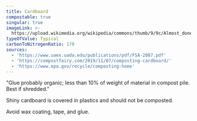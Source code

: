 ```yaml
---
title: Cardboard
compostable: true
singular: true
imageLink: >-
  https://upload.wikimedia.org/wikipedia/commons/thumb/9/9c/Almost_done_%289046914035%29.jpg/512px-Almost_done_%289046914035%29.jpg
typeOfValue: Typical
carbonToNitrogenRatio: 170
sources:
  - 'https://www.uaex.uada.edu/publications/pdf/FSA-2087.pdf'
  - 'https://compostfairy.com/2019/11/07/composting-cardboard/'
  - 'https://www.epa.gov/recycle/composting-home'
---
```


"Glue probably organic; less than 10% of weight of material in compost pile. Best if shredded."

Shiny cardboard is covered in plastics and should not be composted.

Avoid wax coating, tape, and glue.
